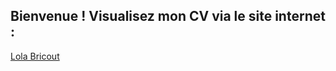 ## Bienvenue ! Visualisez mon CV via le site internet :

[Lola Bricout](https://TheKatnips.github.io)
